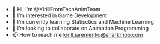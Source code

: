 - 👋 Hi, I’m @KirillFromTechAnimTeam
- 👀 I’m interested in Game Development
- 🌱 I’m currently learning Statisctics and Machine Learning
- 💞️ I’m looking to collaborate on Animation Programming
- 📫 How to reach me kirill.iaremenko@sharkmob.com

<!---
KirillFromTechAnimTeam/KirillFromTechAnimTeam is a ✨ special ✨ repository because its `README.md` (this file) appears on your GitHub profile.
You can click the Preview link to take a look at your changes.
--->
